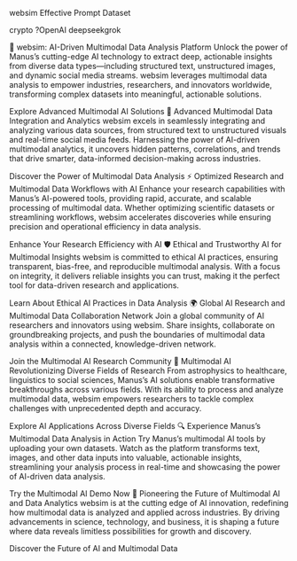 websim Effective Prompt Dataset

crypto ?OpenAI deepseekgrok 

🌌 websim: AI-Driven Multimodal Data Analysis Platform
Unlock the power of Manus’s cutting-edge AI technology to extract deep, actionable insights from diverse data types—including structured text, unstructured images, and dynamic social media streams. websim leverages multimodal data analysis to empower industries, researchers, and innovators worldwide, transforming complex datasets into meaningful, actionable solutions.

Explore Advanced Multimodal AI Solutions
📡 Advanced Multimodal Data Integration and Analytics
websim excels in seamlessly integrating and analyzing various data sources, from structured text to unstructured visuals and real-time social media feeds. Harnessing the power of AI-driven multimodal analytics, it uncovers hidden patterns, correlations, and trends that drive smarter, data-informed decision-making across industries.

Discover the Power of Multimodal Data Analysis
⚡ Optimized Research and Multimodal Data Workflows with AI
Enhance your research capabilities with Manus’s AI-powered tools, providing rapid, accurate, and scalable processing of multimodal data. Whether optimizing scientific datasets or streamlining workflows, websim accelerates discoveries while ensuring precision and operational efficiency in data analysis.

Enhance Your Research Efficiency with AI
🛡️ Ethical and Trustworthy AI for Multimodal Insights
websim is committed to ethical AI practices, ensuring transparent, bias-free, and reproducible multimodal analysis. With a focus on integrity, it delivers reliable insights you can trust, making it the perfect tool for data-driven research and applications.

Learn About Ethical AI Practices in Data Analysis
🌍 Global AI Research and Multimodal Data Collaboration Network
Join a global community of AI researchers and innovators using websim. Share insights, collaborate on groundbreaking projects, and push the boundaries of multimodal data analysis within a connected, knowledge-driven network.

Join the Multimodal AI Research Community
🧠 Multimodal AI Revolutionizing Diverse Fields of Research
From astrophysics to healthcare, linguistics to social sciences, Manus’s AI solutions enable transformative breakthroughs across various fields. With its ability to process and analyze multimodal data, websim empowers researchers to tackle complex challenges with unprecedented depth and accuracy.

Explore AI Applications Across Diverse Fields
🔍 Experience Manus’s Multimodal Data Analysis in Action
Try Manus’s multimodal AI tools by uploading your own datasets. Watch as the platform transforms text, images, and other data inputs into valuable, actionable insights, streamlining your analysis process in real-time and showcasing the power of AI-driven data analysis.

Try the Multimodal AI Demo Now
🚀 Pioneering the Future of Multimodal AI and Data Analytics
websim is at the cutting edge of AI innovation, redefining how multimodal data is analyzed and applied across industries. By driving advancements in science, technology, and business, it is shaping a future where data reveals limitless possibilities for growth and discovery.

Discover the Future of AI and Multimodal Data
